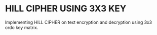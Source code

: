 # HILL CIPHER USING 3X3 KEY

Implementing HILL CIPHER on text encryption and decryption using 3x3 ordo key matrix.
